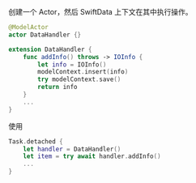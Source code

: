 
创建一个 Actor，然后 SwiftData 上下文在其中执行操作。

```swift
@ModelActor
actor DataHandler {}

extension DataHandler {
    func addInfo() throws -> IOInfo {
        let info = IOInfo()
        modelContext.insert(info)
        try modelContext.save()
        return info
    }
    ...
}
```

使用

```swift
Task.detached {
    let handler = DataHandler()
    let item = try await handler.addInfo()   
    ...
}
```
